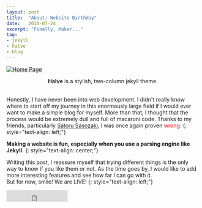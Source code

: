```yaml
---
layout: post
title:  "About: Website Birthday"
date:   2016-07-24
excerpt: "Finally, Makar..."
tag:
- jekyll
- halve 
- blog
---
```


<a href="{{ site.url }}/images/home-image.png"><img src="{{ site.url }}/images/home-image.png" alt="Home Page"></a>  

<center><b>Halve</b> is a stylish, two-column jekyll theme.</center><br>
     

 Honestly, I have never been into web development. I didn't really know where to start off my journey in this enormously large field if I would ever want to make a simple blog for myself. More than that, I thought that the process would be extremely dull and full of macaroni code. Thanks to my friends, particularly [Satoru Sasozaki](http://satorusasozaki.com/), I was once again proven <span style="color:red">wrong</span>:
 {: style="text-align: left;"}
 
 **Making a website is fun, especially when you use a parsing engine like Jekyll.**
  {: style="text-align: center;"}


 Writing this post, I reassure myself that trying different things is the only way to know if you like them or not. As the time goes by, I would like to add more interesting features and see how far I can go with it.  
 But for now, smile! We are LIVE!
{: style="text-align: left;"}

<iframe src="https://ghbtns.com/github-btn.html?user=login-m&repo=Halve&type=Watch&count=false&size=large" frameborder="0" scrolling="0" width="160px" height="30px"></iframe>    
      
